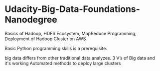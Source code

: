 # Udacity-Big-Data-Foundations-Nanodegree
Basics of Hadoop, HDFS Ecosystem, MapReduce Programming, Deployment of Hadoop Cluster on AWS

Basic Python programming skills is a prerequisite.

big data differs from other traditional data analyzes.
3 V’s of Big data and it's working
Automated methods to deploy large clusters
